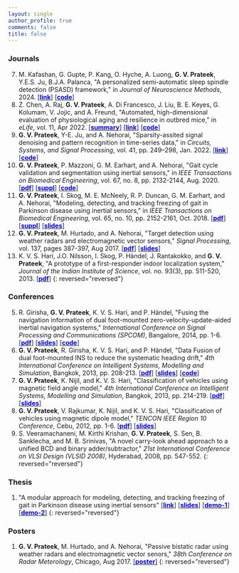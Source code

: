 ```yaml
---
layout: single
author_profile: true
comments: false
title: false
---
```


### Journals
7. M. Kafashan, G. Gupte, P. Kang, O. Hyche, A. Luong, **G. V. Prateek**, Y.E.S. Ju, B.J.A. Palanca, "A personalized semi-automatic sleep spindle detection (PSASD) framework," in _Journal of Neuroscience Methods_, 2024. [\[<span style="color:blue">**link**</span>\]](https://www.sciencedirect.com/science/article/pii/S0165027024000098) [\[<span style="color:blue">**code**</span>\]](https://github.com/kafashan/PSASD)
6. Z. Chen, A. Raj, **G. V. Prateek**, A. Di Francesco, J. Liu, B. E. Keyes, G. Kolumam, V. Jojic, and A. Freund, "Automated, high-dimensional evaluation of physiological aging and resilience in outbred mice," in _eLife_, vol. 11, Apr 2022. [\[<span style="color:blue">**summary**</span>\]](https://www.youtube.com/watch?v=ar7dTOgpAkQ) [\[<span style="color:blue">**link**</span>\]](https://elifesciences.org/articles/72664) [\[<span style="color:blue">**code**</span>\]](https://github.com/calico/catnap)
5. **G. V. Prateek**, Y-E. Ju, and A. Nehorai, "Sparsity-assited signal denoising and pattern recognition in time-series data," in _Circuits, Systems, and Signal Processing_, vol. 41, pp. 249–298, Jan. 2022. [\[<span style="color:blue">**link**</span>\]](https://rdcu.be/cnHD9) [\[<span style="color:blue">**code**</span>\]](https://github.com/prateekgv/sasdpr)
4. **G. V. Prateek**, P. Mazzoni, G. M. Earhart, and A. Nehorai, "Gait cycle validation and segmentation using inertial sensors," in _IEEE Transactions on Biomedical Engineering_, vol. 67, no. 8, pp. 2132-2144, Aug. 2020. [\[<span style="color:blue">**pdf**</span>\]](/research/gaitseg/pdfs/[IEEEBME]Prateek_et_al-2019-Gait_Cycle_Val_and_Seg_using_Inertial_Sensors.pdf) [\[<span style="color:blue">**suppl**</span>\]](/research/gaitseg/pdfs/[IEEEBME]Prateek_et_al-2019-Supplemental_Material.pdf) [\[<span style="color:blue">**code**</span>\]](https://github.com/prateekgv/sawd_gcvs)
3. **G. V. Prateek**, I. Skog, M. E. McNeely, R. P. Duncan, G. M. Earhart, and A. Nehorai, "Modeling, detecting, and tracking freezing of gait in Parkinson disease using inertial sensors," in _IEEE Transactions on Biomedical Engineering_, vol. 65, no. 10, pp. 2152-2161, Oct. 2018. [\[<span style="color:blue">**pdf**</span>\]](/research/freezegait/pdfs/[IEEEBME]Prateek_et_al-2018-Modeling_Detecting_Tracking_Gait_Parkinson_TBME_2017.pdf) [\[<span style="color:blue">**suppl**</span>\]](/research/freezegait/pdfs/[IEEEBME]Prateek_et_al-2018-Supplemental_Material.pdf) [\[<span style="color:blue">**slides**</span>\]](/research/freezegait/pdfs/[Slides]Prateek_et_al-2018-FOG_Detection.pdf)
2. **G. V. Prateek**, M. Hurtado, and A. Nehorai, "Target detection using weather radars and electromagnetic vector sensors," _Signal Processing_, vol. 137, pages 387-397, Aug 2017. [\[<span style="color:blue">**pdf**</span>\]](/research/wradaremvs/pdfs/[SigProc]Prateek_et_al-2017-Target_detection_using_weather_radar_and_EMVS.pdf) [\[<span style="color:blue">**slides**</span>\]](/research/wradaremvs/pdfs/[Slides]Prateek_2017-Target_detection_using_weather_radar_and_EMVS.pdf)
1. K. V. S. Hari, J.O. Nilsson, I. Skog, P. Händel, J. Rantakokko, and **G. V. Prateek**, "A prototype of a first-responder indoor localization system," _Journal of the Indian Institute of Science_, vol. no. 93(3), pp. 511-520, 2013. [\[<span style="color:blue">**pdf**</span>\]](/research/indoorpos/pdfs/[JofIISc]Hari_et_al-2013-A_prototype_of_a_first_responder_localization_system.pdf)
{: reversed="reversed"}

### Conferences
5. R. Girisha, **G. V. Prateek**, K. V. S. Hari, and P. Händel, "Fusing the navigation information of dual foot-mounted zero-velocity-update-aided inertial navigation systems," _International Conference on Signal Processing and Communications (SPCOM)_, Bangalore, 2014, pp. 1-6. [\[<span style="color:blue">**pdf**</span>\]](/research/indoorpos/pdfs/[IEEESPCOM]Girisha_et_al-2013-Fusing_the_navigation_information_of_dual_foot-mounted_ZUPT-aided_INS.pdf) [\[<span style="color:blue">**slides**</span>\]](/research/indoorpos/pdfs/[Slides]Girisha_et_al-Centroid_method.pdf) [\[<span style="color:blue">**code**</span>\]](https://github.com/prateekgv/openshoe-centroid_method)
4. **G. V. Prateek**, R. Girisha, K. V. S. Hari, and P. Händel, "Data Fusion of dual foot-mounted INS to reduce the systematic heading drift," _4th International Conference on Intelligent Systems, Modelling and Simulation_, Bangkok, 2013, pp. 208-213. [\[<span style="color:blue">**pdf**</span>\]](/research/indoorpos/pdfs/[IEEEISMS]Prateek_et_al-2013-Data_fusion_of_dual_foot-mounted_INS_to_reduce_systematic_heading_drift.pdf) [\[<span style="color:blue">**slides**</span>\]](/research/indoorpos/pdfs/[Slides]Prateek_et_al-Sphere_limit_method.pdf) [\[<span style="color:blue">**code**</span>\]](https://github.com/prateekgv/openshoe-sphere_limit)
3. **G. V. Prateek**, K. Nijil, and K. V. S. Hari, "Classification of vehicles using magnetic field angle model," _4th International Conference on Intelligent Systems, Modelling and Simulation_, Bangkok, 2013, pp. 214-219. [\[<span style="color:blue">**pdf**</span>\]](/research/vehclass/pdfs/[IEEEISMS]Prateek_et_al-2013-Classification_of_vehicles_using_magnetic_field_angle_model.pdf) [\[<span style="color:blue">**slides**</span>\]](/research/vehclass/pdfs/mfma_isms2013_hari.pdf)
2. **G. V. Prateek**, V. Rajkumar, K. Nijil, and K. V. S. Hari, "Classification of vehicles using magnetic dipole model," _TENCON IEEE Region 10 Conference_, Cebu, 2012, pp. 1-6. [\[<span style="color:blue">**pdf**</span>\]](/research/vehclass/pdfs/[IEEETENCON]Prateek_et_al-2012-Classification_of_vehicles_using_magnetic_dipole_model.pdf) [\[<span style="color:blue">**slides**</span>\]](/research/vehclass/pdfs/mdm_hari_tencon_final.pdf)
1. S. Veeramachaneni, M. Kirthi Krishan, **G. V. Prateek**, S. Sen, B. Sanklecha, and M. B. Srinivas, "A novel carry-look ahead approach to a unified BCD and binary adder/subtractor," _21st International Conference on VLSI Design (VLSID 2008)_, Hyderabad, 2008, pp. 547-552.
{: reversed="reversed"}

### Thesis
1. "A modular approach for modeling, detecting, and tracking freezing of gait in Parkinson disease using inertial sensors" [\[<span style="color:blue">**link**</span>\]](https://openscholarship.wustl.edu/eng_etds/473/) [\[<span style="color:blue">**slides**</span>\]](https://drive.google.com/file/d/1Yl3xLPlsv1SGH9Lm4rRatLiW_--7Q2w2/view?usp=sharing) [\[<span style="color:blue">**demo-1**</span>\]](https://drive.google.com/file/d/1q8_a7NXTSF0wmhASmSDAijUiBCvStcYg/view?usp=sharing) [\[<span style="color:blue">**demo-2**</span>\]](https://drive.google.com/file/d/1mFmm6COp3jPqEiTJZZ0aHVn1Aoos94FU/view?usp=sharing)
{: reversed="reversed"}


### Posters
1. **G. V. Prateek**, M. Hurtado, and A. Nehorai, "Passive bistatic radar using weather radars and electromagnetic vector senors," _38th Conference on Radar Meterology_, Chicago, Aug 2017. [\[<span style="color:blue">**poster**</span>\]](/research/wradaremvs/pdfs/[Poster]Prateek_2017-Target_detection_using_weather_radar_and_EMVS.pdf)
{: reversed="reversed"}
